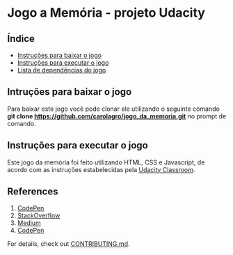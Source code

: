 # Jogo a Memória - projeto Udacity

## Índice
* [Instruções para baixar o jogo](#baixar)
* [Instruções para executar o jogo](#executar)
* [Lista de dependências do jogo](#dependencias)

## Intruções para baixar o jogo
Para baixar este jogo você pode clonar ele utilizando o seguinte comando  **git clone https://github.com/carolagro/jogo_da_memoria.git** no prompt de comando.

## Instruções para executar o jogo
Este jogo da memória foi feito utilizando HTML, CSS e Javascript, de acordo com as instruções estabelecidas pela 
[Udacity Classroom](https://classroom.udacity.com/me).

## References
1.  [CodePen](https://codepen.io/natewiley/pen/HBrbL)
2.  [StackOverflow](https://stackoverflow.com/questions/2450954/how-to-randomize-shuffle-a-javascript-array)
3.  [Medium](https://medium.com/code-sketch/jogo-da-memoria-em-vanilla-javascript-6129e5eac7a5)
1.  [CodePen](https://codepen.io/Caysle/pen/aYYKRp)

For details, check out [CONTRIBUTING.md](CONTRIBUTING.md).
